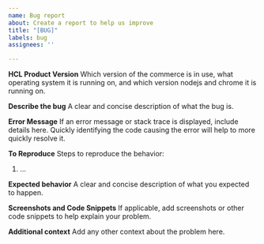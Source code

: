 ```yaml
---
name: Bug report
about: Create a report to help us improve
title: "[BUG]"
labels: bug
assignees: ''

---
```


**HCL Product Version**
Which version of the commerce is in use, what operating system it is running on, and which version nodejs and chrome it is running on.

**Describe the bug**
A clear and concise description of what the bug is.

**Error Message**
If an error message or stack trace is displayed, include details here. Quickly identifying the code causing the error will help to more quickly resolve it.

**To Reproduce**
Steps to reproduce the behavior:
1. ...

**Expected behavior**
A clear and concise description of what you expected to happen.

**Screenshots and Code Snippets**
If applicable, add screenshots or other code snippets to help explain your problem.

**Additional context**
Add any other context about the problem here.
